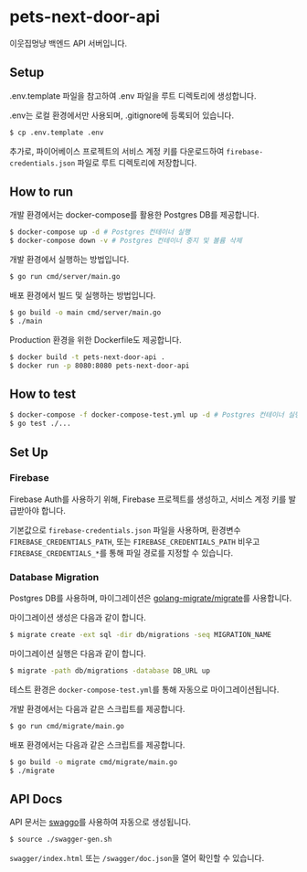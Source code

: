 # pets-next-door-api

이웃집멍냥 백엔드 API 서버입니다.

## Setup

.env.template 파일을 참고하여 .env 파일을 루트 디렉토리에 생성합니다.

.env는 로컬 환경에서만 사용되며, .gitignore에 등록되어 있습니다.

```bash
$ cp .env.template .env
```

추가로, 파이어베이스 프로젝트의 서비스 계정 키를 다운로드하여 `firebase-credentials.json` 파일로 루트 디렉토리에 저장합니다.

## How to run

개발 환경에서는 docker-compose를 활용한 Postgres DB를 제공합니다.

```bash
$ docker-compose up -d # Postgres 컨테이너 실행
$ docker-compose down -v # Postgres 컨테이너 중지 및 볼륨 삭제
```

개발 환경에서 실행하는 방법입니다.

```bash
$ go run cmd/server/main.go
```

배포 환경에서 빌드 및 실행하는 방법입니다.

```bash
$ go build -o main cmd/server/main.go
$ ./main
```

Production 환경을 위한 Dockerfile도 제공합니다.

```bash
$ docker build -t pets-next-door-api .
$ docker run -p 8080:8080 pets-next-door-api
```

## How to test

```bash
$ docker-compose -f docker-compose-test.yml up -d # Postgres 컨테이너 실행 및 마이그레이션
$ go test ./...
```

## Set Up

### Firebase

Firebase Auth를 사용하기 위해, Firebase 프로젝트를 생성하고, 서비스 계정 키를 발급받아야 합니다.

기본값으로 `firebase-credentials.json` 파일을 사용하며, 환경변수 `FIREBASE_CREDENTIALS_PATH`, 또는 `FIREBASE_CREDENTIALS_PATH` 비우고 `FIREBASE_CREDENTIALS_*`를 통해 파일 경로를 지정할 수 있습니다.

### Database Migration

Postgres DB를 사용하며, 마이그레이션은 [golang-migrate/migrate](https://github.com/golang-migrate/migrate)를 사용합니다.


마이그레이션 생성은 다음과 같이 합니다.

```bash
$ migrate create -ext sql -dir db/migrations -seq MIGRATION_NAME
```

마이그레이션 실행은 다음과 같이 합니다.

```bash
$ migrate -path db/migrations -database DB_URL up
```

테스트 환경은 `docker-compose-test.yml`를 통해 자동으로 마이그레이션됩니다.

개발 환경에서는 다음과 같은 스크립트를 제공합니다.

```bash
$ go run cmd/migrate/main.go
```

배포 환경에서는 다음과 같은 스크립트를 제공합니다.

```bash
$ go build -o migrate cmd/migrate/main.go
$ ./migrate
```

## API Docs

API 문서는 [swaggo](https://github.com/swaggo/swag)를 사용하여 자동으로 생성됩니다.

```bash
$ source ./swagger-gen.sh
```

`swagger/index.html` 또는 `/swagger/doc.json`을 열어 확인할 수 있습니다.
